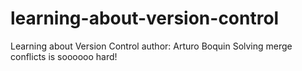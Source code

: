 # learning-about-version-control
Learning about Version Control
author: Arturo Boquin
Solving merge conflicts is soooooo hard!
